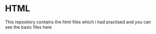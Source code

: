 # HTML
This repository contains the html files which i had practised and you can see the basic files here 
